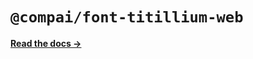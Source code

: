 # `@compai/font-titillium-web`

[**Read the docs &rarr;**](https://components.ai/docs/typefaces/titillium-web)
